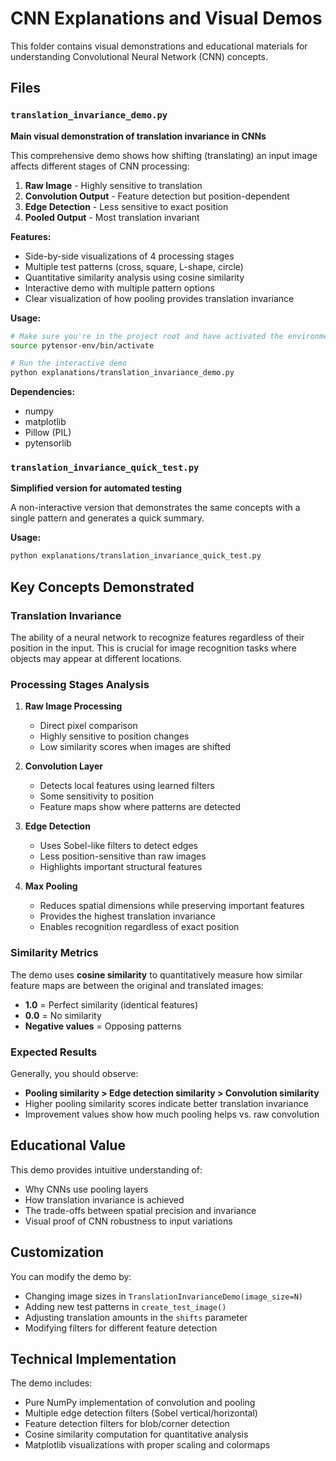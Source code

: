 # CNN Explanations and Visual Demos

This folder contains visual demonstrations and educational materials for understanding Convolutional Neural Network (CNN) concepts.

## Files

### `translation_invariance_demo.py`

**Main visual demonstration of translation invariance in CNNs**

This comprehensive demo shows how shifting (translating) an input image affects different stages of CNN processing:

1. **Raw Image** - Highly sensitive to translation
2. **Convolution Output** - Feature detection but position-dependent
3. **Edge Detection** - Less sensitive to exact position
4. **Pooled Output** - Most translation invariant

**Features:**

- Side-by-side visualizations of 4 processing stages
- Multiple test patterns (cross, square, L-shape, circle)
- Quantitative similarity analysis using cosine similarity
- Interactive demo with multiple pattern options
- Clear visualization of how pooling provides translation invariance

**Usage:**

```bash
# Make sure you're in the project root and have activated the environment
source pytensor-env/bin/activate

# Run the interactive demo
python explanations/translation_invariance_demo.py
```

**Dependencies:**

- numpy
- matplotlib
- Pillow (PIL)
- pytensorlib

### `translation_invariance_quick_test.py`

**Simplified version for automated testing**

A non-interactive version that demonstrates the same concepts with a single pattern and generates a quick summary.

**Usage:**

```bash
python explanations/translation_invariance_quick_test.py
```

## Key Concepts Demonstrated

### Translation Invariance

The ability of a neural network to recognize features regardless of their position in the input. This is crucial for image recognition tasks where objects may appear at different locations.

### Processing Stages Analysis

1. **Raw Image Processing**

   - Direct pixel comparison
   - Highly sensitive to position changes
   - Low similarity scores when images are shifted

2. **Convolution Layer**

   - Detects local features using learned filters
   - Some sensitivity to position
   - Feature maps show where patterns are detected

3. **Edge Detection**

   - Uses Sobel-like filters to detect edges
   - Less position-sensitive than raw images
   - Highlights important structural features

4. **Max Pooling**
   - Reduces spatial dimensions while preserving important features
   - Provides the highest translation invariance
   - Enables recognition regardless of exact position

### Similarity Metrics

The demo uses **cosine similarity** to quantitatively measure how similar feature maps are between the original and translated images:

- **1.0** = Perfect similarity (identical features)
- **0.0** = No similarity
- **Negative values** = Opposing patterns

### Expected Results

Generally, you should observe:

- **Pooling similarity > Edge detection similarity > Convolution similarity**
- Higher pooling similarity scores indicate better translation invariance
- Improvement values show how much pooling helps vs. raw convolution

## Educational Value

This demo provides intuitive understanding of:

- Why CNNs use pooling layers
- How translation invariance is achieved
- The trade-offs between spatial precision and invariance
- Visual proof of CNN robustness to input variations

## Customization

You can modify the demo by:

- Changing image sizes in `TranslationInvarianceDemo(image_size=N)`
- Adding new test patterns in `create_test_image()`
- Adjusting translation amounts in the `shifts` parameter
- Modifying filters for different feature detection

## Technical Implementation

The demo includes:

- Pure NumPy implementation of convolution and pooling
- Multiple edge detection filters (Sobel vertical/horizontal)
- Feature detection filters for blob/corner detection
- Cosine similarity computation for quantitative analysis
- Matplotlib visualizations with proper scaling and colormaps
